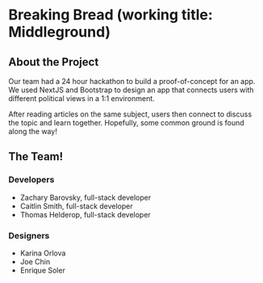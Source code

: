 # Breaking Bread (working title: Middleground)

## About the Project

Our team had a 24 hour hackathon to build a proof-of-concept for an app. We used NextJS and Bootstrap to design an app that connects users with different political views in a 1:1 environment.

After reading articles on the same subject, users then connect to discuss the topic and learn together. Hopefully, some common ground is found along the way!

## The Team!

### Developers

- Zachary Barovsky, full-stack developer
- Caitlin Smith, full-stack developer
- Thomas Helderop, full-stack developer

### Designers

- Karina Orlova
- Joe Chin
- Enrique Soler
